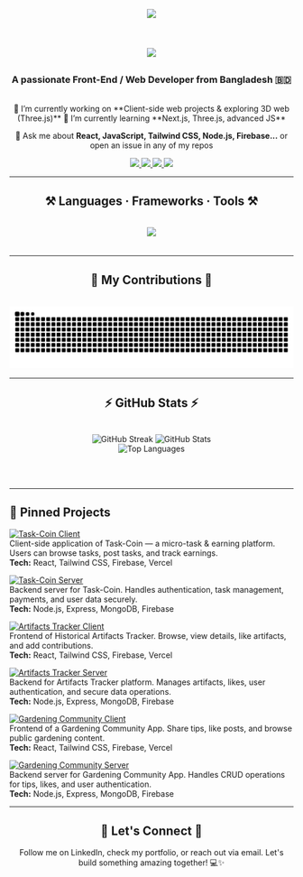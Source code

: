 <!-- Banner Image -->
<p align="center">
  <img src="https://i.postimg.cc/Vkqq4Nfh/Blue-and-Orange-Geometric-Web-Developer-Linked-In-Banner-1.png"  />
</p>

<!-- Typing Effect -->
<h1 align="center">
  <img src="https://readme-typing-svg.herokuapp.com/?font=Righteous&size=35&center=true&vCenter=true&width=500&height=70&duration=4000&lines=Hi+There!+👋;+I'm+Jubayer+Hossan!;" />
</h1>

<h3 align="center">A passionate Front-End / Web Developer from Bangladesh 🇧🇩</h3>

<br/>

<div align="center">
  🔭 I’m currently working on **Client-side web projects & exploring 3D web (Three.js)**  
  🌱 I’m currently learning **Next.js, Three.js, advanced JS**  

  💬 Ask me about **React, JavaScript, Tailwind CSS, Node.js, Firebase...** or open an issue in any of my repos  
</div>

<div align="center"> 
  <a href="mailto:jubaihasan88@gmail.com">
    <img src="https://img.shields.io/badge/Gmail-333333?style=for-the-badge&logo=gmail&logoColor=red" />
  </a>
  <a href="https://linkedin.com/in/jubayerhossan" target="_blank">
    <img src="https://img.shields.io/badge/LinkedIn-0077B5?style=for-the-badge&logo=linkedin&logoColor=white" target="_blank" />
  </a>
  <a href="https://github.com/jubayer608" target="_blank">
    <img src="https://img.shields.io/badge/GitHub-181717?style=for-the-badge&logo=github&logoColor=white" />
  </a>
  <a href="https://YOUR_PORTFOLIO_URL" target="_blank">
    <img src="https://img.shields.io/badge/Portfolio-000000?style=for-the-badge&logo=vercel&logoColor=white" />
  </a>
</div>

<hr/>

<h2 align="center">⚒️ Languages · Frameworks · Tools ⚒️</h2>
<br/>
<div align="center">
  <img src="https://skillicons.dev/icons?i=html,css,js,react,nextjs,tailwind,bootstrap,nodejs,express,firebase,git,vercel,netlify,threejs" />
</div>

<br/>
<hr/>

<div align="center">
  <h2>🐍 My Contributions 🐍</h2>
  <br>
  <img alt="snake eating my contributions" src="https://raw.githubusercontent.com/jubayer608/jubayer608/output/github-contribution-grid-snake.svg" />
</div>

<hr/>

<h2 align="center">⚡ GitHub Stats ⚡</h2>
<br/>

<div align="center">
  <!-- Streak Stats -->
  <img width="390" src="https://streak-stats.demolab.com?user=jubayer608&theme=react&hide_border=false" alt="GitHub Streak"/>

  <!-- GitHub Stats -->
  <img width="390" src="https://github-readme-stats.vercel.app/api?username=jubayer608&show_icons=true&theme=react&rank_icon=github&border_radius=10" alt="GitHub Stats"/>

  <br/>

  <!-- Top Languages -->
  <img width="325" src="https://github-readme-stats.vercel.app/api/top-langs/?username=jubayer608&layout=compact&theme=react&border_radius=10" alt="Top Languages"/>
</div>

<br/><br/>
<hr/>

## 📌 Pinned Projects


[![Task-Coin Client](https://img.shields.io/badge/Task--Coin--Client-React-blue?style=for-the-badge&logo=react&logoColor=white)](https://github.com/jubayer608/task-coin-client-a12)  
Client-side application of Task-Coin — a micro-task & earning platform. Users can browse tasks, post tasks, and track earnings.  
**Tech:** React, Tailwind CSS, Firebase, Vercel  

[![Task-Coin Server](https://img.shields.io/badge/Task--Coin--Server-Node.js-green?style=for-the-badge&logo=node.js&logoColor=white)](https://github.com/jubayer608/task-coin-server-a12)  
Backend server for Task-Coin. Handles authentication, task management, payments, and user data securely.  
**Tech:** Node.js, Express, MongoDB, Firebase

[![Artifacts Tracker Client](https://img.shields.io/badge/Artifacts_Tracker_Client-React-blue?style=for-the-badge&logo=react&logoColor=white)](https://github.com/jubayer608/artifacts-tracker-client-a11)  
Frontend of Historical Artifacts Tracker. Browse, view details, like artifacts, and add contributions.  
**Tech:** React, Tailwind CSS, Firebase, Vercel  

[![Artifacts Tracker Server](https://img.shields.io/badge/Artifacts_Tracker_Server-Node.js-green?style=for-the-badge&logo=node.js&logoColor=white)](https://github.com/jubayer608/artifacts-tracker-server-a11)  
Backend for Artifacts Tracker platform. Manages artifacts, likes, user authentication, and secure data operations.  
**Tech:** Node.js, Express, MongoDB, Firebase  

[![Gardening Community Client](https://img.shields.io/badge/Gardening_Community_Client-React-blue?style=for-the-badge&logo=react&logoColor=white)](https://github.com/jubayer608/gardening-community-client-a10)  
Frontend of a Gardening Community App. Share tips, like posts, and browse public gardening content.  
**Tech:** React, Tailwind CSS, Firebase, Vercel  

[![Gardening Community Server](https://img.shields.io/badge/Gardening_Community_Server-Node.js-green?style=for-the-badge&logo=node.js&logoColor=white)](https://github.com/jubayer608/gardening-community-server-a10)  
Backend server for Gardening Community App. Handles CRUD operations for tips, likes, and user authentication.  
**Tech:** Node.js, Express, MongoDB, Firebase




---

<div align="center">
  <h2>🌟 Let's Connect 🌟</h2>
  <p>Follow me on LinkedIn, check my portfolio, or reach out via email. Let's build something amazing together! 💻✨</p>
</div>




